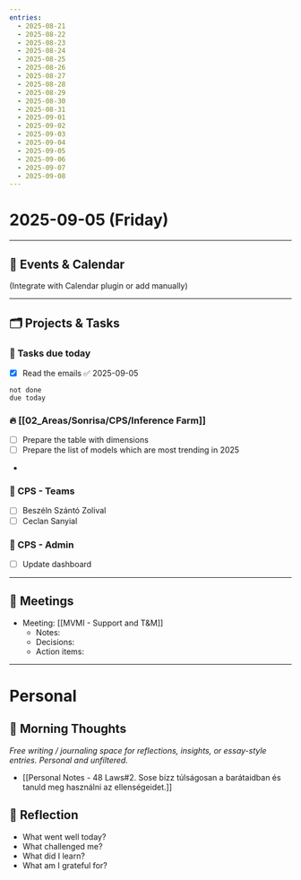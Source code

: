 ```yaml
---
entries:
  - 2025-08-21
  - 2025-08-22
  - 2025-08-23
  - 2025-08-24
  - 2025-08-25
  - 2025-08-26
  - 2025-08-27
  - 2025-08-28
  - 2025-08-29
  - 2025-08-30
  - 2025-08-31
  - 2025-09-01
  - 2025-09-02
  - 2025-09-03
  - 2025-09-04
  - 2025-09-05
  - 2025-09-06
  - 2025-09-07
  - 2025-09-08
---
```

# 2025-09-05 (Friday)



---

## 📅 Events & Calendar
(Integrate with Calendar plugin or add manually)

---


## 🗂 Projects & Tasks


### 📝 Tasks due today

- [x] Read the emails ✅ 2025-09-05


```tasks
not done
due today
```



### 🔥 [[02_Areas/Sonrisa/CPS/Inference Farm]] 
- [ ] Prepare the table with dimensions
- [ ] Prepare the list of models which are most trending in 2025
-

### 📝 CPS - Teams
- [ ] Beszéln Szántó Zolival
- [ ] Ceclan Sanyial

### 📝 CPS - Admin
- [ ] Update dashboard



---

## 🤝 Meetings
- Meeting: [[MVMI - Support and T&M]]  
  - Notes:  
  - Decisions:  
  - Action items:  



---
# Personal
## 🌅 Morning Thoughts
_Free writing / journaling space for reflections, insights, or essay-style entries. Personal and unfiltered._

- [[Personal Notes - 48 Laws#2. Sose bízz túlságosan a barátaidban és tanuld meg használni az ellenségeidet.]]


## 🌙 Reflection
- What went well today?  
- What challenged me?  
- What did I learn?  
- What am I grateful for?  
  
  
